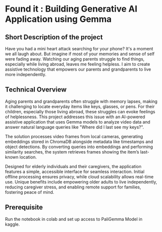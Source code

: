 # Found it : Building Generative AI Application using Gemma

## Short Description of the project 
Have you had a mini heart attack searching for your phone? It's a moment we all laugh about. But imagine if most of your memories and sense of self were fading away. Watching our aging parents struggle to find things, especially while living abroad, leaves me feeling helpless. I aim to create assistive technology that empowers our parents and grandparents to live more independently.

## Technical Overview

Aging parents and grandparents often struggle with memory lapses, making it challenging to locate everyday items like keys, glasses, or pens. For their children, especially those living abroad, these struggles can evoke feelings of helplessness. This project addresses this issue with an AI-powered assistive application that uses Gemma models to analyze video data and answer natural language queries like "Where did I last see my keys?".

The solution processes video frames from local cameras, generating embeddings stored in ChromaDB alongside metadata like timestamps and object detections. By converting queries into embeddings and performing similarity searches, the system retrieves frames showing the item’s last-known location.

Designed for elderly individuals and their caregivers, the application features a simple, accessible interface for seamless interaction. Initial offline processing ensures privacy, while cloud scalability allows real-time use. Unique benefits include empowering older adults to live independently, reducing caregiver stress, and enabling remote support for families, fostering peace of mind.

## Prerequisite
Run the notebook in colab and set up access to PaliGemma Model in kaggle.
